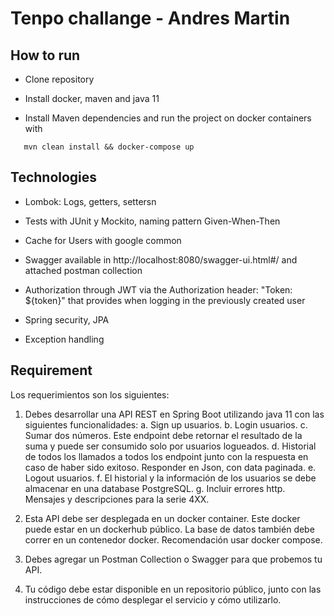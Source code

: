 # Tenpo challange - Andres Martin

## How to run


   - Clone repository
   
   - Install docker, maven and java 11
  
   - Install Maven dependencies and run the project on docker containers with

```
   mvn clean install && docker-compose up
```

## Technologies

   - Lombok: Logs, getters, settersn
   
   - Tests with JUnit y Mockito, naming pattern Given-When-Then
   
   - Cache for Users with google common
   
   - Swagger available in http://localhost:8080/swagger-ui.html#/ and attached postman collection
   
   - Authorization through JWT via the Authorization header: "Token: ${token}" that provides when logging in the previously created user
   
   - Spring security, JPA
   
   - Exception handling

##  Requirement

Los requerimientos son los siguientes:
1. Debes desarrollar una API REST en Spring Boot utilizando java 11 con las siguientes
   funcionalidades:
   a. Sign up usuarios.
   b. Login usuarios.
   c. Sumar dos números. Este endpoint debe retornar el resultado de la
   suma y puede ser consumido solo por usuarios logueados.
   d. Historial de todos los llamados a todos los endpoint junto con la respuesta en caso de haber sido exitoso. Responder en Json, con data paginada.
   e. Logout usuarios.
   f. El historial y la información de los usuarios se debe almacenar en
   una database PostgreSQL.
   g. Incluir errores http. Mensajes y descripciones para la serie 4XX.

2. Esta API debe ser desplegada en un docker container. Este docker
   puede estar en un dockerhub público. La base de datos también debe
   correr en un contenedor docker. Recomendación usar docker compose.

3. Debes agregar un Postman Collection o Swagger para que probemos tu API.

4. Tu código debe estar disponible en un repositorio público, junto
   con las instrucciones de cómo desplegar el servicio y cómo utilizarlo.
